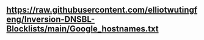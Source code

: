 ## https://raw.githubusercontent.com/elliotwutingfeng/Inversion-DNSBL-Blocklists/main/Google_hostnames.txt
